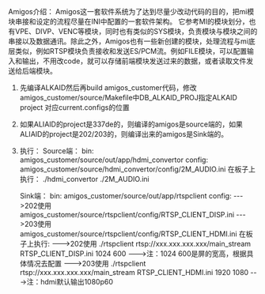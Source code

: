 Amigos介绍：
	Amigos这一套软件系统为了达到尽量少改动代码的目的，把mi模块串接和设定的流程尽量在INI中配置的一套软件架构。
    它参考MI的模块划分，也有VPE、DIVP、VENC等模块，同时也有类似的SYS模块，负责模块与模块之间的串接以及数据通讯。除此之外，Amigos也有一些新创建的模块，处理流程与mi底层类似，例如RTSP模块负责接收和发送ES/PCM流。例如FILE模块，可以配置输入和输出，不用改code，就可以存储前端模块发送过来的数据，或者读取文件发送给后端模块。

1. 先编译ALKAID然后再build amigos_customer代码，修改amigos_customer/source/Makefile中DB_ALKAID_PROJ指定ALKAID project 对应current.configs的位置
2. 如果ALIAID的project是337de的，则编译的amigos是source端的，如果ALIAID的project是202/203的，则编译出来的amigos是Sink端的。
3. 执行：
	Source端：
		bin: amigos_customer/source/out/app/hdmi_convertor
		config: amigos_customer/source/hdmi_convertor/config/2M_AUDIO.ini
		在板子上执行： ./hdmi_convertor ./2M_AUDIO.ini

	Sink端：
		bin: amigos_customer/source/out/app/rtspclient
		config: 
			--->202使用 amigos_customer/source/rtspclient/config/RTSP_CLIENT_DISP.ini
			--->203使用 amigos_customer/source/rtspclient/config/RTSP_CLIENT_HDMI.ini
		在板子上执行:
			--->202使用 ./rtspclient rtsp://xxx.xxx.xxx.xxx/main_stream RTSP_CLIENT_DISP.ini 1024 600 
				--->注：1024 600是屏的宽高，根据具体情况去配置
			--->203使用 ./rtspclient rtsp://xxx.xxx.xxx.xxx/main_stream RTSP_CLIENT_HDMI.ini 1920 1080 
				--->注：hdmi默认输出1080p60
